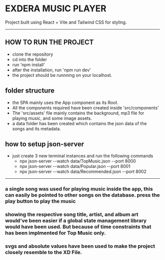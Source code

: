# EXDERA MUSIC PLAYER

Project built using React + Vite and Tailwind CSS for styling.

---

## HOW TO RUN THE PROJECT

- clone the repository
- cd into the folder
- run 'npm install'
- after the installation, run 'npm run dev'
- the project should be runnning on your localhost.

## folder structure

- the SPA mainly uses the App component as its Root.
- All the components required have been created inside 'src/components'
- The 'src/assets' file mainly contains the background, mp3 file for playing music, and some image assets.
- a data folder has been created which contains the json data of the songs and its metadata.

## how to setup json-server

- just create 3 new terminal instances and run the following commands
  - npx json-server --watch data/TopMusic.json --port 8000
  - npx json-server --watch data/Popular.json --port 8001
  - npx json-server --watch data/Recommended.json --port 8002

---

### a single song was used for playing music inside the app, this can easily be pointed to other songs on the database. press the play button to play the music

### showing the respective song title, artist, and album art would've been easier if a global state management library would have been used. But because of time constraints that has been implmented for Top Music only.

### svgs and absolute values have been used to make the project closely resemble to the XD File.
